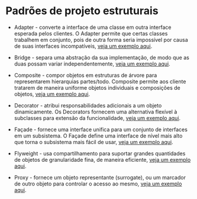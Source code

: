 # Padrões de projeto estruturais

- Adapter - converte a interface de uma classe em outra interface esperada pelos clientes. O Adapter permite que certas classes trabalhem em conjunto, pois de outra forma seria impossível por causa de suas interfaces incompatíveis, [veja um exemplo aqui](./Adapter).

- Bridge - separa uma abstração da sua implementação, de modo que as duas possam variar independentemente, [veja um exemplo aqui](./Bridge).

- Composite - compor objetos em estruturas de árvore para representarem hierarquias partes/todo. Composite permite aos cliente tratarem de maneira uniforme objetos individuais e composições de objetos, [veja um exemplo aqui](./Composite).

- Decorator - atribui responsabilidades adicionais a um objeto dinamicamente. Os Decorators fornecem uma alternativa flexível à subclasses para extensão da funcionalidade, [veja um exemplo aqui](./Decorator).

- Façade - fornece uma interface unifica para um conjunto de interfaces em um subsistema. O Façade define uma interface de nível mais alto que torna o subsistema mais fácil de usar, [veja um exemplo aqui](./Facade).

- Flyweight - usa compartilhamento para suportar grandes quantidades de objetos de granularidade fina, de maneira eficiente, [veja um exemplo aqui](./Flyweight).

- Proxy - fornece um objeto representante (surrogate), ou um marcador de outro objeto para controlar o acesso ao mesmo, [veja um exemplo aqui](./Proxy).
